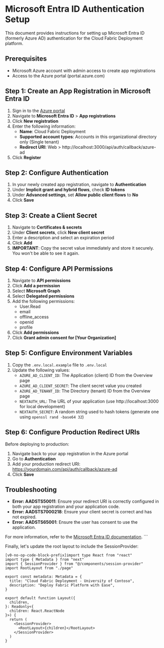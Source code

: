 # Microsoft Entra ID Authentication Setup

This document provides instructions for setting up Microsoft Entra ID (formerly Azure AD) authentication for the Cloud Fabric Deployment platform.

## Prerequisites

- Microsoft Azure account with admin access to create app registrations
- Access to the Azure portal (portal.azure.com)

## Step 1: Create an App Registration in Microsoft Entra ID

1. Sign in to the [Azure portal](https://portal.azure.com)
2. Navigate to **Microsoft Entra ID** > **App registrations**
3. Click **New registration**
4. Enter the following information:
   - **Name**: Cloud Fabric Deployment
   - **Supported account types**: Accounts in this organizational directory only (Single tenant)
   - **Redirect URI**: Web > http://localhost:3000/api/auth/callback/azure-ad
5. Click **Register**

## Step 2: Configure Authentication

1. In your newly created app registration, navigate to **Authentication**
2. Under **Implicit grant and hybrid flows**, check **ID tokens**
3. Under **Advanced settings**, set **Allow public client flows** to **No**
4. Click **Save**

## Step 3: Create a Client Secret

1. Navigate to **Certificates & secrets**
2. Under **Client secrets**, click **New client secret**
3. Enter a description and select an expiration period
4. Click **Add**
5. **IMPORTANT**: Copy the secret value immediately and store it securely. You won't be able to see it again.

## Step 4: Configure API Permissions

1. Navigate to **API permissions**
2. Click **Add a permission**
3. Select **Microsoft Graph**
4. Select **Delegated permissions**
5. Add the following permissions:
   - User.Read
   - email
   - offline_access
   - openid
   - profile
6. Click **Add permissions**
7. Click **Grant admin consent for [Your Organization]**

## Step 5: Configure Environment Variables

1. Copy the `.env.local.example` file to `.env.local`
2. Update the following values:
   - `AZURE_AD_CLIENT_ID`: The Application (client) ID from the Overview page
   - `AZURE_AD_CLIENT_SECRET`: The client secret value you created
   - `AZURE_AD_TENANT_ID`: The Directory (tenant) ID from the Overview page
   - `NEXTAUTH_URL`: The URL of your application (use http://localhost:3000 for local development)
   - `NEXTAUTH_SECRET`: A random string used to hash tokens (generate one using `openssl rand -base64 32`)

## Step 6: Configure Production Redirect URIs

Before deploying to production:

1. Navigate back to your app registration in the Azure portal
2. Go to **Authentication**
3. Add your production redirect URI: https://yourdomain.com/api/auth/callback/azure-ad
4. Click **Save**

## Troubleshooting

- **Error: AADSTS50011**: Ensure your redirect URI is correctly configured in both your app registration and your application code.
- **Error: AADSTS7000218**: Ensure your client secret is correct and has not expired.
- **Error: AADSTS65001**: Ensure the user has consent to use the application.

For more information, refer to the [Microsoft Entra ID documentation](https://learn.microsoft.com/en-us/entra/identity-platform/).
\`\`\`

Finally, let's update the root layout to include the SessionProvider:

```typescriptreact file="app/layout.tsx"
[v0-no-op-code-block-prefix]import type React from "react"
import type { Metadata } from "next"
import { SessionProvider } from "@/components/session-provider"
import RootLayout from "./page"

export const metadata: Metadata = {
  title: "Cloud Fabric Deployment - University of Contoso",
  description: "Deploy Fabric Platform with Ease",
}

export default function Layout({
  children,
}: Readonly<{
  children: React.ReactNode
}>) {
  return (
    <SessionProvider>
      <RootLayout>{children}</RootLayout>
    </SessionProvider>
  )
}
